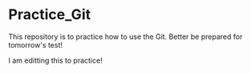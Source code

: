 # Practice_Git
This repository is to practice how to use the Git. Better be prepared for tomorrow's test!

I am editting this to practice!
